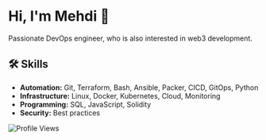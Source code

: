 <link rel="stylesheet" href="https://cdnjs.cloudflare.com/ajax/libs/font-awesome/6.0.0-beta3/css/all.min.css">

# Hi, I'm Mehdi 👋

Passionate DevOps engineer, who is also interested in web3 development.

## 🛠 Skills

- **Automation:** Git, Terraform, Bash, Ansible, Packer, CICD, GitOps, Python
- **Infrastructure:** Linux, Docker, Kubernetes, Cloud, Monitoring
- **Programming:** SQL, JavaScript, Solidity
- **Security:** Best practices

![Profile Views](https://komarev.com/ghpvc/?username=memor24&color=blue)
